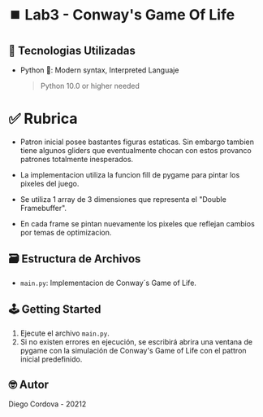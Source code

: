 # ⏹️ Lab3 - Conway's Game Of Life

## 📡 Tecnologias Utilizadas
- Python 🐍: Modern syntax, Interpreted Languaje
  > Python 10.0 or higher needed

# ✅ Rubrica

- Patron inicial
  posee bastantes figuras estaticas. Sin embargo tambien tiene algunos gliders que 
  eventualmente chocan con estos provanco patrones totalmente inesperados.

- La implementacion utiliza la funcion fill de pygame para pintar los pixeles del juego.

- Se utiliza 1 array de 3 dimensiones que representa el "Double Framebuffer".

- En cada frame se pintan nuevamente los pixeles que reflejan cambios por temas de optimizacion.

## 🗃️ Estructura de Archivos

- `main.py`: Implementacion de Conway´s Game of Life.

## 🕹️ Getting Started

1. Ejecute el archivo `main.py`.
2. Si no existen errores en ejecución, se escribirá abrira una ventana de pygame con la simulación de Conway's Game of Life con el pattron inicial predefinido.

## 🤓 Autor

Diego Cordova - 20212

